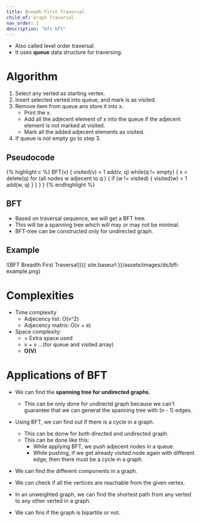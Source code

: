 ```yaml
---
title: Breadh First Traversal
child_of: Graph Travarsal
nav_order: 1
description: "bfs bft"
---
```


- Also called level order traversal.
- It uses **queue** data structure for traversing.

# Algorithm

1. Select any verted as starting vertex.
2. Insert selected verted into queue, and mark is as visited.
3. Remove item from queue ans store it into x.
    - Print the x.
    - Add all the adjecent element of x into the queue if the adjecent element is not marked at visited.
    - Mark all the added adjecent elements as visited.
4. If queue is not empty go to step 3.

## Pseudocode

{% highlight c %}
BFT(v) {
    visited(v) = 1
    add(v, q)
    while(q != empty) {
        x = delete(q)
        for (all nodes w adjecent to q ) {
            if (w != visited) {
                visited(w) = 1
                add(w, q)
            }
        }
    }
}
{% endhighlight %}

## BFT

- Based on traversal sequence, we will get a BFT tree.
- This will be a spanning tree which will may or may not be minimal.
- BFT-tree can be constructed only for undirected graph.

## Example

![BFT Breadth First Traversal]({{ site.baseurl }}/assets/images/ds/bft-example.png)

# Complexities

- Time complexity
    - Adjecency list: O(v^2)
    - Adjecency matrix: O(v + e)
- Space complexity: 
    - = Extra space used
    - v + v ...(for queue and visited array)
    - **O(V)**

# Applications of BFT

- We can find the **spanning tree for undirected graphs.**
    - This can be only done for undirectd graph because we can't guarantee that we can generat the spanning tree with (n - 1) edges.
- Using BFT, we can find out if there is a cycle in a graph.
    - This can be donw for both directed and undirected graph.
    - This can be done like this:
        - While applying BFT, we push adjecent nodes in a queue.
        - While pushing, if we get already visited node again with different edge; then there must be a cycle in a graph.
    
- We can find the different components in a graph.
- We can check if all the vertices are reachable from the given vertex.
- In an unweighted graph, we can find the shortest path from any verted to any other verted in a graph.
- We can fins if the graph is bipartite or not. 
    